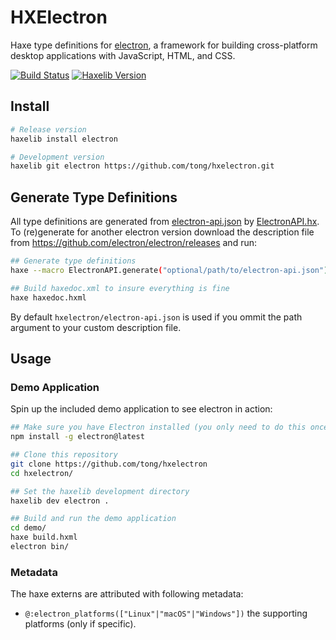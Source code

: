 
HXElectron
==========
Haxe type definitions for [electron](https://electronjs.org/), a framework for building cross-platform desktop applications with JavaScript, HTML, and CSS.

[![Build Status](https://img.shields.io/travis/tong/hxelectron/master.svg?style=flat-square)](https://travis-ci.org/tong/hxelectron) [![Haxelib Version](https://img.shields.io/github/tag/tong/hxelectron.svg?style=flat-square&colorA=EA8220&colorB=FBC707&label=haxelib)](http://lib.haxe.org/p/electron/)


## Install

```sh
# Release version
haxelib install electron

# Development version
haxelib git electron https://github.com/tong/hxelectron.git
```


## Generate Type Definitions

All type definitions are generated from [electron-api.json](electron-api.json) by [ElectronAPI.hx](ElectronAPI.hx).  
To (re)generate for another electron version download the description file from https://github.com/electron/electron/releases and run:

```sh
## Generate type definitions
haxe --macro ElectronAPI.generate("optional/path/to/electron-api.json")

## Build haxedoc.xml to insure everything is fine
haxe haxedoc.hxml
```

By default `hxelectron/electron-api.json` is used if you ommit the path argument to your custom description file.


## Usage

### Demo Application

Spin up the included demo application to see electron in action:

```sh
## Make sure you have Electron installed (you only need to do this once)
npm install -g electron@latest

## Clone this repository
git clone https://github.com/tong/hxelectron
cd hxelectron/

## Set the haxelib development directory
haxelib dev electron .

## Build and run the demo application
cd demo/
haxe build.hxml
electron bin/
```

### Metadata

The haxe externs are attributed with following metadata:
 - `@:electron_platforms(["Linux"|"macOS"|"Windows"])` the supporting platforms (only if specific).
